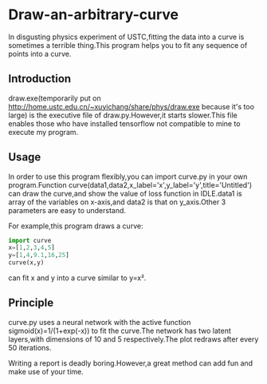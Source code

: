 # Draw-an-arbitrary-curve
In disgusting physics experiment of USTC,fitting the data into a curve is sometimes a terrible thing.This program helps you to fit any sequence of points into a curve.

## Introduction
draw.exe(temporarily put on http://home.ustc.edu.cn/~xuyichang/share/phys/draw.exe because it's too large) is the executive file of draw.py.However,it starts slower.This file enables those who have installed tensorflow not compatible to mine to execute my program.

## Usage
In order to use this program flexibly,you can import curve.py in your own program.Function curve(data1,data2,x_label='x',y_label='y',title='Untitled') can draw the curve,and show the value of loss function in IDLE.data1 is array of the variables on x-axis,and data2 is that on y_axis.Other 3 parameters are easy to understand.

For example,this program draws a curve:
```python
import curve
x=[1,2,3,4,5] 
y=[1,4,9.1,16,25]
curve(x,y)
```

can fit x and y into a curve similar to y=x².

## Principle
curve.py uses a neural network with the active function sigmoid(x)=1/(1+exp(-x)) to fit the curve.The network has two latent layers,with dimensions of 10 and 5 respectively.The plot redraws after every 50 iterations.

Writing a report is deadly boring.However,a great method can add fun and make use of your time.
